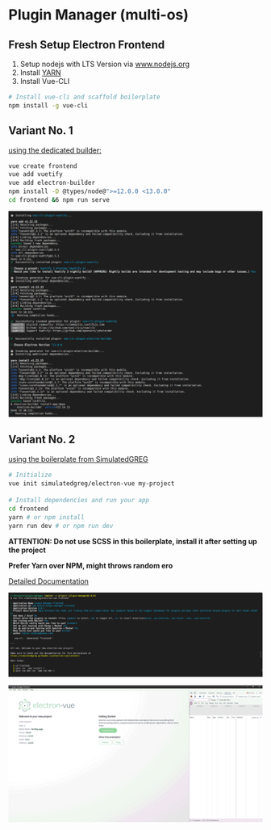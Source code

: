 # Plugin Manager (multi-os)

## Fresh Setup Electron Frontend
1. Setup nodejs with LTS Version via www.nodejs.org
2. Install [YARN](https://yarn.org)
3. Install Vue-CLI

``` sh
# Install vue-cli and scaffold boilerplate
npm install -g vue-cli
```

## Variant No. 1

[using the dedicated builder: ](https://github.com/nklayman/vue-cli-plugin-electron-builder)
``` bash
vue create frontend
vue add vuetify
vue add electron-builder
npm install -D @types/node@">=12.0.0 <13.0.0"
cd frontend &6 npm run serve
```
![Terminal/Console Logs](/docs/1.using-electron-builder.png)

## Variant No. 2

[using the boilerplate from SimulatedGREG](https://github.com/SimulatedGREG/electron-vue)
``` sh
# Initialize 
vue init simulatedgreg/electron-vue my-project

# Install dependencies and run your app
cd frontend
yarn # or npm install
yarn run dev # or npm run dev
```
**ATTENTION: Do not use SCSS in this boilerplate, install it after setting up the project**

**Prefer Yarn over NPM, might throws random ero**

[Detailed Documentation](https://simulatedgreg.gitbooks.io/electron-vue/content/en/)

![Console Log](./docs/2.using-simulatedgred-scaffold.png)

![Result](./docs/2.using-simulatedgred-screenshot.png)
